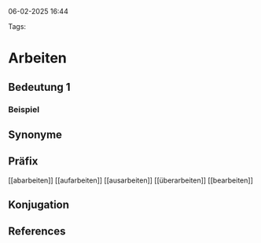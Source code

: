 
06-02-2025 16:44


Tags:

# Arbeiten


## Bedeutung 1



### Beispiel



## Synonyme



## Präfix

[[abarbeiten]]
[[aufarbeiten]]
[[ausarbeiten]]
[[überarbeiten]]
[[bearbeiten]]

## Konjugation


## References
